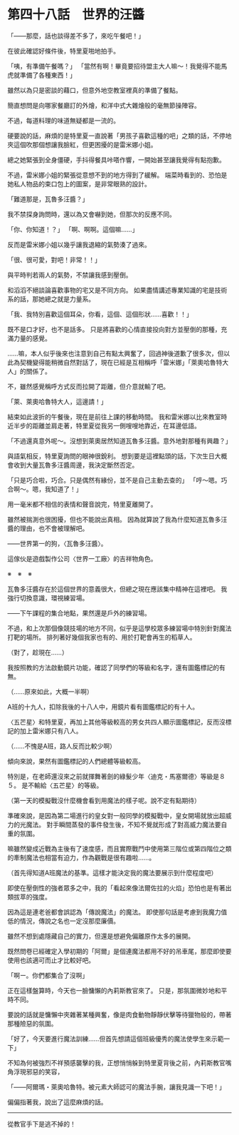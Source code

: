 # 第四十八話　世界的汪醬

「――那麼，話也談得差不多了，來吃午餐吧！」

在彼此確認好條件後，特里夏啪地拍手。

「咦，有準備午餐嗎？」
「當然有啊！畢竟要招待盟主大人嘛～！我覺得不能馬虎就準備了各種東西！」

雖然以為只是密談的藉口，但意外地空教室裡真的準備了餐點。

簡直想問是向哪家餐廳訂的外燴，和洋中式大雜燴般的毫無節操陣容。

不過，每道料理的味道無疑都是一流的。

硬要說的話，麻煩的是特里夏一直說著「男孩子喜歡這種的吧」之類的話，不停地夾這個吹那個想讓我臉紅，但更困擾的是雷米娜小姐。

總之她緊張到全身僵硬，手抖得餐具咔嗒作響，一開始甚至讓我覺得有點抱歉。

不過，雷米娜小姐的緊張從意想不到的地方得到了緩解。
端菜時看到的、恐怕是她私人物品的束口包上的圖案，是非常眼熟的設計。

「難道那是，瓦魯多汪醬？」

我不禁探身詢問時，還以為又會嚇到她，但那次的反應不同。

「你、你知道！？」
「啊、啊啊。這個嘛……」

反而是雷米娜小姐以幾乎讓我退縮的氣勢湊了過來。

「很、很可愛，對吧！非常！！」

與平時判若兩人的氣勢，不禁讓我感到壓倒。

和滔滔不絕談論喜歡事物的宅又是不同方向。
如果盡情講述專業知識的宅是技術系的話，那她總之就是力量系。

「我、我特別喜歡這個耳朵，你看，這個、這個形狀……喜歡！！」

既不是口才好，也不是話多。
只是將喜歡的心情直接投向對方並壓倒的那種，充滿力量的感覺。

……嘛，本人似乎後來也注意到自己有點太興奮了，回過神後道歉了很多次，但以此為契機變得能稍微自然對話了，現在已經是互相稱呼「雷米娜」「萊奧哈魯特大人」的關係了。

不，雖然感覺稱呼方式反而拉開了距離，但介意就輸了吧。

「萊、萊奧哈魯特大人，這邊請！」

結束如此波折的午餐後，現在是前往上課的移動時間。
我和雷米娜以比來教室時近半步的距離並肩走著，特里夏從我另一側嗖嗖地靠近，在耳邊低語。

「不過還真意外呢～。沒想到萊奧居然知道瓦魯多汪醬。意外地對那種有興趣？」

與語氣相反，特里夏詢問的眼神很銳利。
想到要是這裡點頭的話，下次生日大概會收到大量瓦魯多汪醬周邊，我決定斷然否定。

「只是巧合啦，巧合。只是偶然有緣份，並不是自己主動去查的」
「哼～嗯。巧合啊～。嗯，我知道了！」

用一毫米都不相信的表情和聲音說完，特里夏離開了。

雖然被揣測也很困擾，但也不能說出真相。
因為就算說了我為什麼知道瓦魯多汪醬的理由，也不會被理解吧。

――世界第一的狗，〈瓦魯多汪醬〉。

這傢伙是遊戲製作公司〈世界一工廠〉的吉祥物角色。

※　※　※

瓦魯多汪醬存在於這個世界的意義很大，但總之現在應該集中精神在這裡吧。
我強行切換意識，環視練習場。

――下午課程的集合地點，果然還是戶外的練習場。

不過，和上次那個像競技場的地方不同，似乎是這學校眾多練習場中特別針對魔法打靶的場所。
排列著好幾個我家也有的、用於打靶會再生的稻草人。

（對了，趁現在……）

我按照教的方法啟動鏡片功能，確認了同學們的等級和名字，還有圖鑑標記的有無。

（……原來如此，大概一半啊）

A班的十九人，扣除我後的十八人中，用鏡片看有圖鑑標記的有十人。

〈五芒星〉和特里夏，再加上其他等級較高的男女共四人顯示圖鑑標記，反而沒標記的加上雷米娜只有八人。

（……不愧是A班，路人反而比較少啊）

傾向來說，果然有圖鑑標記的人們總體等級較高。

特別是，在老師還沒來之前就揮舞著劍的綠髮少年〈迪克・馬塞爾德〉等級是８５。
是不輸給〈五芒星〉的等級。

（第一天的模擬戰沒什麼機會看到用魔法的樣子呢。說不定有點期待）

準確來說，是因為第二場進行的皇女對一般同學的模擬戰中，皇女開場就放出超威力的光魔法。
對手瞬間蒸發的事件發生後，不知不覺就形成了對高威力魔法要自重的氛圍。

嘛雖然變成近戰為主後有了速度感，而且實際戰鬥中使用第三階位或第四階位之類的牽制魔法也相當有迫力，作為觀戰是很有趣啦……。

（首先得知道A班魔法的基準。這樣才能決定我的魔法要展示到什麼程度吧）

即使在壓倒性的強者眾多之中，我的「看起來像法爾佐拉的火焰」恐怕也是有著出類拔萃的強度。

因為這是連老爸都會誤認為「傳說魔法」的魔法。
即使那句話是考慮到我魔力值低的情況，傳說之名也一定沒那麼廉價。

雖然不想到處隱藏自己的實力，但還是想避免偏離原作太多的展開。

既然問卷已經確定入學初期的「阿爾」是個連魔法都用不好的吊車尾，那麼即使要使用也該適可而止才比較好吧。

「啊ー。你們都集合了沒啊」

正在這樣盤算時，今天也一臉慵懶的內莉斯教官來了。
只是，那氛圍微妙地和平時不同。

要說的話就是慵懶中夾雜著某種興奮，像是肉食動物靜靜伏擊等待獵物般的，帶著那種險惡的氛圍。

「好了，今天要進行魔法訓練……但首先想請這個班級優秀的魔法使學生來示範一下」

不知為何被強烈不祥預感襲擊的我，正想悄悄躲到特里夏背後之前，內莉斯教官嘴角浮現邪惡的笑容，

「――阿爾瑪・萊奧哈魯特。被元素大師認可的魔法手腕，讓我見識一下吧！」

偏偏指著我，說出了這麼麻煩的話。

---

從教官手下是逃不掉的！